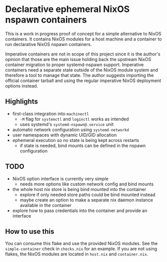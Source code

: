 # Declarative ephemeral NixOS nspawn containers

This is a work in progress proof of concept for a simple alternative to NixOS containers. It
contains NixOS modules for a host machine and a container to run declarative NixOS nspawn
containers.

Imperative containers are not in scope of this project since it is the author's opinion that those
are the main issue holding back the upstream NixOS container migration to proper systemd-nspawn
support. Imperative containers need a separate state outside of the NixOS module system and
therefore a tool to manage that state. The author suggests importing the official container tarball
and using the regular imperative NixOS deployment options instead.

## Highlights

* first-class integration into `machinectl`
  * `-M` flag for `systemctl` and `loginctl` works as intended
  * uses systemd's `systemd-nspawn@.service` unit
* automatic network configuration using `systemd-networkd`
* user namespaces with dynamic UID/GID allocation
* ephemeral execution so no state is being kept across restarts
  * if state is needed, bind mounts can be defined in the nspawn configuration

## TODO

* NixOS option interface is currently very simple
  * needs more options like custom network config and bind mounts
* the whole host nix store is being bind mounted into the container
  * explore if only needed store paths could be bind mounted instead
  * maybe create an option to make a separate nix daemon instance available in the container
* explore how to pass credentials into the container and provide an interface

## How to use this

You can consume this flake and use the provided NixOS modules. See the `simple-container` check
in `checks.nix` for an example. If you are not using flakes, the NixOS modules are located in
`host.nix` and `container.nix`.
